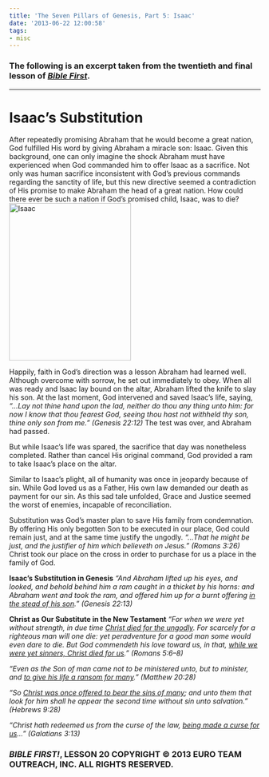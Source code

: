 ```yaml
---
title: 'The Seven Pillars of Genesis, Part 5: Isaac'
date: '2013-06-22 12:00:58'
tags:
- misc
---
```


<h3>The following is an excerpt taken from the twentieth and final lesson of <em><a title="Bible First!" href="http://www.getbiblefirst.com" target="_blank">Bible First</a></em>.</h3>

<hr />

<h1>Isaac’s Substitution</h1>
After repeatedly promising Abraham that he would become a great nation, God fulfilled His word by giving Abraham a miracle son: Isaac. Given this background, one can only imagine the shock Abraham must have experienced when God commanded him to offer Isaac as a sacrifice. Not only was human sacrifice inconsistent with God’s previous commands regarding the sanctity of life, but this new directive seemed a contradiction of His promise to make Abraham the head of a great nation. How could there ever be such a nation if God’s promised child, Isaac, was to die?

<img class="alignleft  wp-image-1825" alt="Isaac" src="https://s3.amazonaws.com/images.ofreport.com/2013/05/Isaac-349x450.jpg" width="244" height="315" />

Happily, faith in God’s direction was a lesson Abraham had learned well. Although overcome with sorrow, he set out immediately to obey. When all was ready and Isaac lay bound on the altar, Abraham lifted the knife to slay his son. At the last moment, God intervened and saved Isaac’s life, saying, <em>“…Lay not thine hand upon the lad, neither do thou any thing unto him: for now I know that thou fearest God, seeing thou hast not withheld thy son, thine only son from me.” (Genesis 22:12)</em> The test was over, and Abraham had passed.

But while Isaac’s life was spared, the sacrifice that day was nonetheless completed. Rather than cancel His original command, God provided a ram to take Isaac’s place on the altar.

Similar to Isaac’s plight, all of humanity was once in jeopardy because of sin. While God loved us as a Father, His own law demanded our death as payment for our sin. As this sad tale unfolded, Grace and Justice seemed the worst of enemies, incapable of reconciliation.

Substitution was God’s master plan to save His family from condemnation. By offering His only begotten Son to be executed in our place, God could remain just, and at the same time justify the ungodly. <em>“...That he might be just, and the justifier of him which believeth on Jesus.” (Romans 3:26)</em> Christ took our place on the cross in order to purchase for us a place in the family of God.

<strong>Isaac’s Substitution in Genesis</strong>
<em>“And Abraham lifted up his eyes, and looked, and behold behind him a ram caught in a thicket by his horns: and Abraham went and took the ram, and offered him up for a burnt offering <span style="text-decoration: underline;">in the stead of his son</span>.” (Genesis 22:13)</em>

<strong>Christ as Our Substitute in the New Testament</strong>
<em>“For when we were yet without strength, in due time <span style="text-decoration: underline;">Christ died for the ungodly</span>. For scarcely for a righteous man will one die: yet peradventure for a good man some would even dare to die. But God commendeth his love toward us, in that, <span style="text-decoration: underline;">while we were yet sinners, Christ died for us</span>.” (Romans 5:6–8)</em>

<em>“Even as the Son of man came not to be ministered unto, but to minister, and <span style="text-decoration: underline;">to give his life a ransom for many</span>.” (Matthew 20:28)</em>

<em>“So <span style="text-decoration: underline;">Christ was once offered to bear the sins of many</span>; and unto them that look for him shall he appear the second time without sin unto salvation.” (Hebrews 9:28)</em>

<em>“Christ hath redeemed us from the curse of the law, <span style="text-decoration: underline;">being made a curse for us</span>…” (Galatians 3:13)</em>
<h3><strong><em>BIBLE FIRST!</em>, LESSON 20</strong>
COPYRIGHT © 2013 EURO TEAM OUTREACH, INC. ALL RIGHTS RESERVED.</h3>
